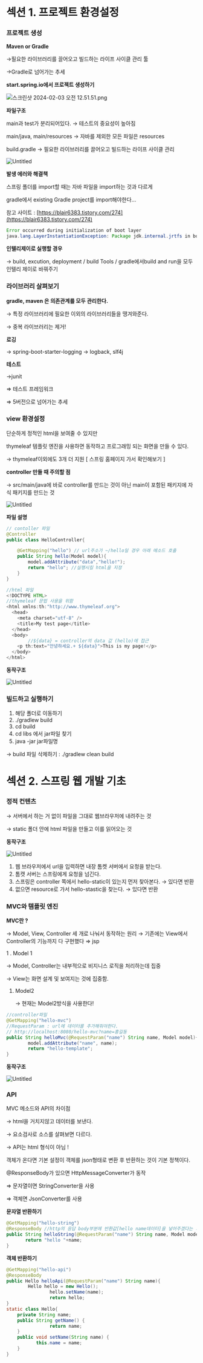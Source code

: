 # 섹션 1. 프로젝트 환경설정

### 프로젝트 생성

**Maven or Gradle**

→필요한 라이브러리를 끌어오고 빌드하는 라이프 사이클 관리 툴

→Gradle로 넘어가는 추세

**start.spring.io에서 프로젝트 생성하기**

![스크린샷 2024-02-03 오전 12.51.51.png](%E1%84%89%E1%85%A6%E1%86%A8%E1%84%89%E1%85%A7%E1%86%AB%201%20%E1%84%91%E1%85%B3%E1%84%85%E1%85%A9%E1%84%8C%E1%85%A6%E1%86%A8%E1%84%90%E1%85%B3%20%E1%84%92%E1%85%AA%E1%86%AB%E1%84%80%E1%85%A7%E1%86%BC%E1%84%89%E1%85%A5%E1%86%AF%E1%84%8C%E1%85%A5%E1%86%BC%20cf472f71f2d240f08424999a47deae54/%25E1%2584%2589%25E1%2585%25B3%25E1%2584%258F%25E1%2585%25B3%25E1%2584%2585%25E1%2585%25B5%25E1%2586%25AB%25E1%2584%2589%25E1%2585%25A3%25E1%2586%25BA_2024-02-03_%25E1%2584%258B%25E1%2585%25A9%25E1%2584%258C%25E1%2585%25A5%25E1%2586%25AB_12.51.51.png)

**파일구조**

main과 test가 분리되어있다. → 테스트의 중요성이 높아짐

main/java, main/resources → 자바를 제외한 모든 파일은  resources

build.gradle → 필요한 라이브러리를 끌어오고 빌드하는 라이프 사이클 관리

![Untitled](%E1%84%89%E1%85%A6%E1%86%A8%E1%84%89%E1%85%A7%E1%86%AB%201%20%E1%84%91%E1%85%B3%E1%84%85%E1%85%A9%E1%84%8C%E1%85%A6%E1%86%A8%E1%84%90%E1%85%B3%20%E1%84%92%E1%85%AA%E1%86%AB%E1%84%80%E1%85%A7%E1%86%BC%E1%84%89%E1%85%A5%E1%86%AF%E1%84%8C%E1%85%A5%E1%86%BC%20cf472f71f2d240f08424999a47deae54/Untitled.png)

**발생 에러와 해결책**

스프링 폴더를 import할 때는 자바 파일을 import하는 것과 다르게

gradle에서 existing Gradle project를 import해야한다…

참고 사이트 : [https://blair6383.tistory.com/274](https://blair6383.tistory.com/274)

```java
Error occurred during initialization of boot layer
java.lang.LayerInstantiationException: Package jdk.internal.jrtfs in both module jrt.fs and module java.base
```

**인텔리제이로 실행할 경우**

→ build, excution, deployment / build Tools / gradle에서build and run을 모두 인텔리 제이로 바꿔주기

### 라이브러리 살펴보기

**gradle, maven 은 의존관계를 모두 관리한다.**

→ 특정 라이브러리에 필요한 이외의 라이브러리들을 땡겨와준다.

→ 중복 라이브러리는 제거! 

**로깅**

→ spring-boot-starter-logging → logback, slf4j

**테스트**

→junit 

⇒ 테스트 프레임워크

⇒ 5버전으로 넘어가는 추세

### view 환경설정

단순하게 정적인 html을 보여줄 수 있지만

thymeleaf 템플릿 엔진을 사용하면 동작하고 프로그래밍 되는 화면을 만들 수 있다.

→ thymeleaf이외에도 3개 더 지원 [ 스프링 홈페이지 가서 확인해보기 ]

**controller 만들 때 주의할 점**

→ src/main/java에 바로 controller를 만드는 것이 아닌 main이 포함된 패키지에 자식 패키지를 만드는 것

![Untitled](%E1%84%89%E1%85%A6%E1%86%A8%E1%84%89%E1%85%A7%E1%86%AB%201%20%E1%84%91%E1%85%B3%E1%84%85%E1%85%A9%E1%84%8C%E1%85%A6%E1%86%A8%E1%84%90%E1%85%B3%20%E1%84%92%E1%85%AA%E1%86%AB%E1%84%80%E1%85%A7%E1%86%BC%E1%84%89%E1%85%A5%E1%86%AF%E1%84%8C%E1%85%A5%E1%86%BC%20cf472f71f2d240f08424999a47deae54/Untitled%201.png)

**파일 설명**

```java
// contoller 파일
@Controller
public class HelloController{

	@GetMapping("hello") // url주소가 ~/hello일 경우 아래 메소드 호출
	public String hello(Model model){
		model.addAttribute("data","hello!");
		return "hello"; //실행시킬 html을 지정
	}
}
```

```java
//html 파일
<!DOCTYPE HTML>
//thymeleaf 문법 사용을 위함
<html xmlns:th:"http://www.thymeleaf.org">
  <head>
    <meta charset="utf-8" />
    <title>My test page</title>
  </head>
  <body>
		//${data} = controller의 data 값 (hello)에 접근
    <p th:text="안녕하세요.+ ${data}">This is my page!</p>
  </body>
</html>
```

**동작구조**

![Untitled](%E1%84%89%E1%85%A6%E1%86%A8%E1%84%89%E1%85%A7%E1%86%AB%201%20%E1%84%91%E1%85%B3%E1%84%85%E1%85%A9%E1%84%8C%E1%85%A6%E1%86%A8%E1%84%90%E1%85%B3%20%E1%84%92%E1%85%AA%E1%86%AB%E1%84%80%E1%85%A7%E1%86%BC%E1%84%89%E1%85%A5%E1%86%AF%E1%84%8C%E1%85%A5%E1%86%BC%20cf472f71f2d240f08424999a47deae54/Untitled%202.png)

### 빌드하고 실행하기

1. 해당 폴더로 이동하기
2. ./gradlew build
3. cd build
4. cd libs 에서 jar파일 찾기
5. java -jar jar파일명

→ build 파일 삭제하기 : ./gradlew clean build


# 섹션 2. 스프링 웹 개발 기초

### 정적 컨텐츠

→ 서버에서 하는 거 없이 파일을 그대로 웹브라우저에 내려주는 것

→ static 폴더 안에 html 파일을 만들고 이를 읽어오는 것

**동작구조** 

![Untitled](%E1%84%89%E1%85%A6%E1%86%A8%E1%84%89%E1%85%A7%E1%86%AB%202%20%E1%84%89%E1%85%B3%E1%84%91%E1%85%B3%E1%84%85%E1%85%B5%E1%86%BC%20%E1%84%8B%E1%85%B0%E1%86%B8%20%E1%84%80%E1%85%A2%E1%84%87%E1%85%A1%E1%86%AF%20%E1%84%80%E1%85%B5%E1%84%8E%E1%85%A9%200d375fc4df7e48b9ac4be41cf1f5b875/Untitled.png)

1. 웹 브라우저에서 url을 입력하면 내장 톰켓 서버에서 요청을 받는다.
2. 톰캣 서버는 스프링에게 요청을 넘긴다.
3. 스프링은 controller 쪽에서 hello-static이 있는지 먼저 찾아본다.  → 있다면 반환
4. 없으면 resource로 가서 hello-stastic을 찾는다. → 있다면 반환

### MVC와 템플릿 엔진

**MVC란 ?** 

→ Model, View, Controller 세 개로 나눠서 동작하는 원리
→ 기존에는 View에서 Controller의 기능까지 다 구현했다 ⇒ jsp 

1 . Model 1

→ Model, Controller는 내부적으로 비지니스 로직을 처리하는데 집중

→ View는 화면 설계 및 보여지는 것에 집중함. 

1. Model2
    
    → 현재는 Model2방식을 사용한다!
    

```java
//controller파일
@GetMapping("hello-mvc")
//RequestParam : url에 데이터를 추가해줘야한다.
// http://localhost:8080/hello-mvc?name=홍길동 
public String helloMvc(@RequestParam("name") String name, Model model){        
		model.addAttribute("name", name);        
		return "hello-template";    
}
```

**동작구조**

![Untitled](%E1%84%89%E1%85%A6%E1%86%A8%E1%84%89%E1%85%A7%E1%86%AB%202%20%E1%84%89%E1%85%B3%E1%84%91%E1%85%B3%E1%84%85%E1%85%B5%E1%86%BC%20%E1%84%8B%E1%85%B0%E1%86%B8%20%E1%84%80%E1%85%A2%E1%84%87%E1%85%A1%E1%86%AF%20%E1%84%80%E1%85%B5%E1%84%8E%E1%85%A9%200d375fc4df7e48b9ac4be41cf1f5b875/Untitled%201.png)

### API

MVC 메소드와 API의 차이점

→ html을 거치지않고 데이터를 보낸다.

→ 요소검사로 소스를 살펴보면 다르다.

→ API는 html 형식이 아님 !

객체가 온다면 기본 설정이 객체를 json형태로 변환 후 반환하는 것이 기본 정책이다.

@ResponseBody가 있으면 HttpMessageConverter가 동작

⇒ 문자열이면 StringConverter을 사용

⇒ 객체면 JsonConverter를 사용

**문자열 반환하기**

```java
@GetMapping("hello-string")    
@ResponseBody //http의 응답 body부분에 반환값[hello name데이터]을 넣어주겠다는 의미    
public String helloString(@RequestParam("name") String name, Model model){ 
       return "hello "+name;    
}
```

**객체 반환하기**

```java
@GetMapping("hello-api")    
@ResponseBody    
public Hello helloApi(@RequestParam("name") String name){
        Hello hello = new Hello();        
				hello.setName(name);        
				return hello;    
}    
static class Hello{        
	private String name;         
	public String getName() {            
				return name;        
	}        
	public void setName(String name) {
           this.name = name;        
	}    
}

```
